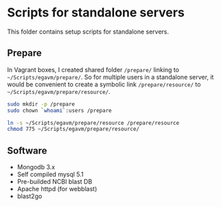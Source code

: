# Scripts for standalone servers

This folder contains setup scripts for standalone servers.

## Prepare

In Vagrant boxes, I created shared folder `/prepare/` linking to
`~/Scripts/egavm/prepare/`. So for multiple users in a standalone
server, it would be convenient to create a symbolic link
`/prepare/resource/` to `~/Scripts/egavm/prepare/resource/`.

```bash
sudo mkdir -p /prepare
sudo chown `whoami`:users /prepare

ln -s ~/Scripts/egavm/prepare/resource /prepare/resource
chmod 775 ~/Scripts/egavm/prepare/resource/
```

## Software

* Mongodb 3.x
* Self compiled mysql 5.1
* Pre-builded NCBI blast DB
* Apache httpd (for webblast)
* blast2go
